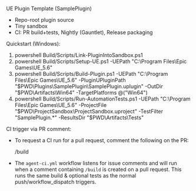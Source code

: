 UE Plugin Template (SamplePlugin)

- Repo-root plugin source
- Tiny sandbox
- CI: PR build+tests, Nightly (Gauntlet), Release packaging

Quickstart (Windows):
  1. powershell Build/Scripts/Link-PluginIntoSandbox.ps1
  2. powershell Build/Scripts/Setup-UE.ps1 -UEPath "C:\Program Files\Epic Games\UE_5.6"
  3. powershell Build/Scripts/Build-Plugin.ps1 -UEPath "C:\Program Files\Epic Games\UE_5.6" -PluginUPluginPath "$PWD\Plugins\SamplePlugin\SamplePlugin.uplugin" -OutDir "$PWD\Artifacts\Win64" -TargetPlatforms @("Win64")
  4. powershell Build/Scripts/Run-AutomationTests.ps1 -UEPath "C:\Program Files\Epic Games\UE_5.6" -ProjectFile "$PWD\ProjectSandbox\ProjectSandbox.uproject" -TestFilter "SamplePlugin.*" -ResultsDir "$PWD\Artifacts\Tests"

CI trigger via PR comment:

- To request a CI run for a pull request, comment the following on the PR:

  /build

- The `agent-ci.yml` workflow listens for issue comments and will run when a comment containing `/build` is created on a pull request. This runs the same build & optional tests as the normal push/workflow_dispatch triggers.
